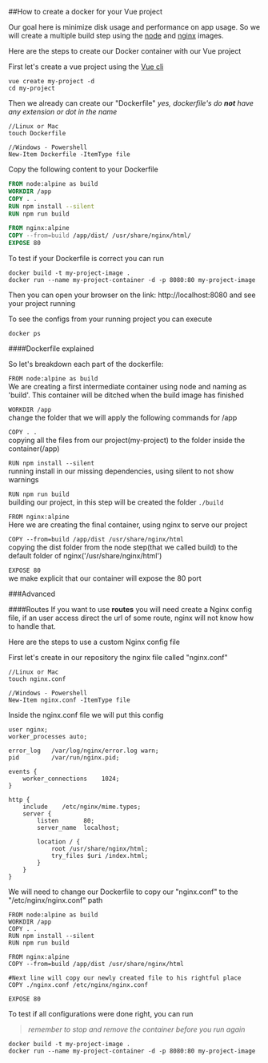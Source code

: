 ##How to create a docker for your Vue project

Our goal here is minimize disk usage and performance on app usage.
So we will create a multiple build step using the [node](https://nodejs.org/en/) and [nginx](https://www.nginx.com/) images.

Here are the steps to create our Docker container with our Vue project

First let's create a vue project using the [Vue cli](https://cli.vuejs.org/guide/installation.html)

```
vue create my-project -d
cd my-project
``` 

Then we already can create our "Dockerfile"
*yes, dockerfile's do **not** have any extension or dot in the name*

```
//Linux or Mac
touch Dockerfile

//Windows - Powershell
New-Item Dockerfile -ItemType file
```

 Copy the following content to your Dockerfile
 
 ```dockerfile
FROM node:alpine as build
WORKDIR /app
COPY . .
RUN npm install --silent
RUN npm run build

FROM nginx:alpine
COPY --from=build /app/dist/ /usr/share/nginx/html/
EXPOSE 80
```
 To test if your Dockerfile is correct you can run
 
 ```
 docker build -t my-project-image .
 docker run --name my-project-container -d -p 8080:80 my-project-image
 ```

Then you can open your browser on the link: http://localhost:8080 and see your project running

To see the configs from your running project you can execute
```
docker ps 
```

####Dockerfile explained

So let's breakdown each part of the dockerfile:

`FROM node:alpine as build`<br/>
We are creating a first intermediate container using node and naming as 'build'. This container will be ditched when the build image has finished

`WORKDIR /app`<br/>
change the folder that we will apply the following commands for /app
 
`COPY . .`<br/>
copying all the files from our project(my-project) to the folder inside the container(/app)
 
`RUN npm install --silent`<br/>
running install in our missing dependencies, using silent to not show warnings
 
`RUN npm run build`<br/>
building our project, in this step will be created the folder `./build`
 
`FROM nginx:alpine`<br/>
Here we are creating the final container, using nginx to serve our project
 
`COPY --from=build /app/dist /usr/share/nginx/html`<br/>
copying the dist folder from the node step(that we called build) to the default folder of nginx('/usr/share/nginx/html')

`EXPOSE 80`<br/>
we make explicit that our container will expose the 80 port

###Advanced

####Routes
If you want to use **routes** you will need create a Nginx config file, if an user access direct the url of some route, nginx will not know how to handle that.

Here are the steps to use a custom Nginx config file


First let's create in our repository the nginx file called "nginx.conf"
```
//Linux or Mac
touch nginx.conf

//Windows - Powershell
New-Item nginx.conf -ItemType file
```

Inside the nginx.conf file we will put this config

```
user nginx;
worker_processes auto;

error_log   /var/log/nginx/error.log warn;
pid         /var/run/nginx.pid;

events {
    worker_connections    1024;
}

http {
    include    /etc/nginx/mime.types;
    server {
        listen       80;
        server_name  localhost;

        location / {
            root /usr/share/nginx/html;
            try_files $uri /index.html;
        }
    }
} 
```

We will need to change our Dockerfile to copy our "nginx.conf" to the "/etc/nginx/nginx.conf" path

```
FROM node:alpine as build
WORKDIR /app
COPY . .
RUN npm install --silent
RUN npm run build

FROM nginx:alpine
COPY --from=build /app/dist /usr/share/nginx/html

#Next line will copy our newly created file to his rightful place 
COPY ./nginx.conf /etc/nginx/nginx.conf

EXPOSE 80
```

To test if all configurations were done right, you can run<br/>
>*remember to stop and remove the container before you run again*
```
docker build -t my-project-image .
docker run --name my-project-container -d -p 8080:80 my-project-image
```